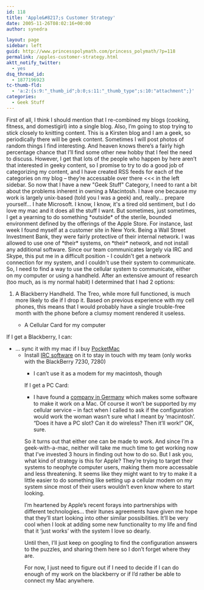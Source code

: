 ```yaml
---
id: 118
title: 'Apple&#8217;s Customer Strategy'
date: 2005-11-26T08:02:16+00:00
author: synedra

layout: page
sidebar: left
guid: http://www.princesspolymath.com/princess_polymath/?p=118
permalink: /apples-customer-strategy.html
aktt_notify_twitter:
  - yes
dsq_thread_id:
  - 1877196923
tc-thumb-fld:
  - 'a:2:{s:9:"_thumb_id";b:0;s:11:"_thumb_type";s:10:"attachment";}'
categories:
  - Geek Stuff
---
```

First of all, I think I should mention that I re-combined my blogs (cooking, fitness, and domestigirl) into a single blog. Also, I&#8217;m going to stop trying to stick closely to knitting content. This is a Kirsten blog and I am a geek, so periodically there will be geek content. Sometimes I will post photos of random things I find interesting. And heaven knows there&#8217;s a fairly high percentage chance that I&#8217;ll find some other new hobby that I feel the need to discuss. However, I get that lots of the people who happen by here aren&#8217;t that interested in geeky content, so I promise to try to do a good job of categorizing my content, and I have created RSS feeds for each of the categories on my blog &#8211; they&#8217;re accessable over there <<< in the left sidebar. So now that I have a new "Geek Stuff" Category, I need to rant a bit about the problems inherent in owning a Macintosh. I have one because my work is largely unix-based (told you I was a geek) and, really... prepare yourself... I hate Microsoft. I know, I know, it's a tired old sentiment, but I do love my mac and it does all the stuff I want. But sometimes, just sometimes, I get a yearning to do something \*outside\* of the sterile, bounded environment defined by the offerings of the Apple Store. For instance, last week I found myself at a customer site in New York. Being a Wall Street Investment Bank, they were fairly protective of their internal network. I was allowed to use one of \*their\* systems, on \*their\* network, and not install any additional software. Since our team communicates largely via IRC and Skype, this put me in a difficult position - I couldn't get a network connection for my system, and I couldn't use their system to communicate. So, I need to find a way to use the cellular system to communicate, either on my computer or using a handheld. After an extensive amount of research (too much, as is my normal habit) I determined that I had 2 options: 

  1. A Blackberry Handheld. The Treo, while more full functioned, is much more likely to die if I drop it. Based on previous experience with my cell phones, this means that I would probably have a single trouble-free month with the phone before a clumsy moment rendered it useless.</p> 
      * A Cellular Card for my computer </ol> 
        If I get a Blackberry, I can: 
        
          * &#8230; sync it with my mac if I buy [PocketMac](http://www.pocketmac.net/products/pmblackberry/) 
              * Install [IRC software](http://jmirc.sourceforge.net/faq.html) on it to stay in touch with my team (only works with the BlackBerry 7230, 7280) 
                  * I can&#8217;t use it as a modem for my macintosh, though </ul> 
                    If I get a PC Card:
                    
                      * I have found a [company in Germany](http://www.novamedia.de/e_pages/e_produkte_mac_mhs.html) which makes some software to make it work on a Mac. Of course it won&#8217;t be supported by my cellular service &#8211; in fact when I called to ask if the configuration would work the woman wasn&#8217;t sure what I meant by &#8216;macintosh&#8217;. &#8220;Does it have a PC slot? Can it do wireless? Then it&#8217;ll work!&#8221; OK, sure. </ul> 
                        So it turns out that either one can be made to work. And since I&#8217;m a geek-with-a-mac, neither will take me much time to get working now that I&#8217;ve invested 3 hours in finding out how to do so. But I ask you, what kind of strategy is this for Apple? They&#8217;re trying to target their systems to neophyte computer users, making them more accessable and less threatening. It seems like they might want to try to make it a little easier to do something like setting up a cellular modem on my system since most of their users wouldn&#8217;t even know where to start looking.
  
                        I&#8217;m heartened by Apple&#8217;s recent forays into partnerships with different technologies&#8230; their Itunes agreements have given me hope that they&#8217;ll start looking into other similar possibilities. It&#8217;ll be very cool when I look at adding some new functionality to my life and find that it &#8216;just works&#8217; with the system I love so dearly.
  
                        Until then, I&#8217;ll just keep on googling to find the configuration answers to the puzzles, and sharing them here so I don&#8217;t forget where they are.
  
                        For now, I just need to figure out if I need to decide if I can do enough of my work on the blackberry or if I&#8217;d rather be able to connect my Mac anywhere.